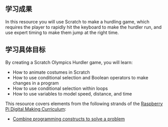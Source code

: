 ## 学习成果

In this resource you will use Scratch to make a hurdling game, which requires the player to rapidly hit the keyboard to make the hurdler run, and use expert timing to make them jump at the right time.

## 学习具体目标

By creating a Scratch Olympics Hurdler game, you will learn:

- How to animate costumes in Scratch
- How to use conditional selection and Boolean operators to make changes in a program
- How to use conditional selection within loops
- How to use variables to model speed, distance, and time

This resource covers elements from the following strands of the [Raspberry Pi Digital Making Curriculum](https://www.raspberrypi.org/curriculum/):

- [Combine programming constructs to solve a problem](https://www.raspberrypi.org/curriculum/programming/builder)